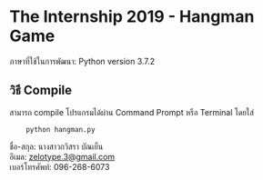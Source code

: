 # The Internship 2019 - Hangman Game


ภาษาที่ใช้ในการพัฒนา: Python version 3.7.2<br>

## วิธี Compile
สามารถ compile โปรแกรมได้ผ่าน Command Prompt หรือ Terminal โดยใส่
```
    python hangman.py
```
ชื่อ-สกุล: นางสาวกวิสรา  บัณเย็น<br>
อีเมล: zelotype.3@gmail.com<br>
เบอร์โทรศัพท์: 096-268-6073
